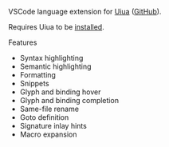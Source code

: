 VSCode language extension for [Uiua](https://uiua.org) ([GitHub](https://github.com/uiua-lang/uiua)).

Requires Uiua to be [installed](https://uiua.org/install).

Features
- Syntax highlighting
- Semantic highlighting
- Formatting
- Snippets
- Glyph and binding hover
- Glyph and binding completion
- Same-file rename
- Goto definition
- Signature inlay hints
- Macro expansion